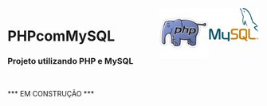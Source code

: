 <div><img src="icone-my-sql.png" align="right" width="100"></div>
<div><img src="logo-php.png" align="right" width="100"></div>

# PHPcomMySQL

<h3>Projeto utilizando PHP e MySQL</h3>
<br>

*** EM CONSTRUÇÃO ***